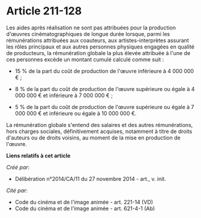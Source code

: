 # Article 211-128

Les aides après réalisation ne sont pas attribuées pour la production d'œuvres cinématographiques de longue durée lorsque,
parmi les rémunérations attribuées aux coauteurs, aux artistes-interprètes assurant les rôles principaux et aux autres
personnes physiques engagées en qualité de producteurs, la rémunération globale la plus élevée attribuée à l'une de ces
personnes excède un montant cumulé calculé comme suit :

- 15 % de la part du coût de production de l'œuvre inférieure à 4 000 000 € ;

- 8 % de la part du coût de production de l'œuvre supérieure ou égale à 4 000 000 € et inférieure à 7 000 000 € ;

- 5 % de la part du coût de production de l'œuvre supérieure ou égale à 7 000 000 € et inférieure ou égale à 10 000 000 €. 

La rémunération globale s'entend des salaires et des autres rémunérations, hors charges sociales, définitivement acquises,
notamment à titre de droits d'auteurs ou de droits voisins, au moment de la mise en production de l'œuvre.

**Liens relatifs à cet article**

_Créé par_:

  - Délibération n°2014/CA/11 du 27 novembre 2014 - art., v. init.

_Cité par_:

  - Code du cinéma et de l'image animée - art. 221-14 (VD)
  - Code du cinéma et de l'image animée - art. 621-4-1 (Ab)
